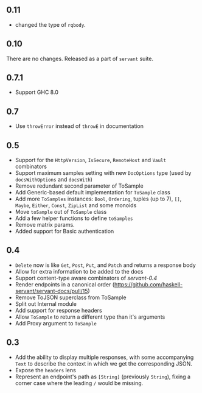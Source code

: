 0.11
----

* changed the type of `rqbody`.

0.10
----

There are no changes. Released as a part of `servant` suite.

0.7.1
-----

* Support GHC 8.0

0.7
---

* Use `throwError` instead of `throwE` in documentation

0.5
----

* Support for the `HttpVersion`, `IsSecure`, `RemoteHost` and `Vault` combinators
* Support maximum samples setting with new `DocOptions` type (used by `docsWithOptions` and `docsWith`)
* Remove redundant second parameter of ToSample
* Add Generic-based default implementation for `ToSample` class
* Add more `ToSamples` instances: `Bool`, `Ordering`, tuples (up to 7), `[]`, `Maybe`, `Either`, `Const`, `ZipList` and some monoids
* Move `toSample` out of `ToSample` class
* Add a few helper functions to define `toSamples`
* Remove matrix params.
* Added support for Basic authentication

0.4
---
* `Delete` now is like `Get`, `Post`, `Put`, and `Patch` and returns a response body
* Allow for extra information to be added to the docs
* Support content-type aware combinators of *servant-0.4*
* Render endpoints in a canonical order (https://github.com/haskell-servant/servant-docs/pull/15)
* Remove ToJSON superclass from ToSample
* Split out Internal module
* Add support for response headers
* Allow `ToSample` to return a different type than it's arguments
* Add Proxy argument to `ToSample`

0.3
---

* Add the ability to display multiple responses, with some accompanying `Text` to describe the context in which we get the corresponding JSON.
* Expose the `headers` lens
* Represent an endpoint's path as `[String]` (previously `String`), fixing a corner case where the leading `/` would be missing.
